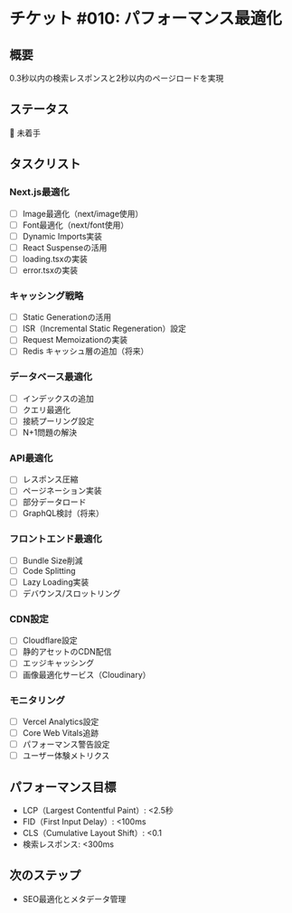 # チケット #010: パフォーマンス最適化

## 概要
0.3秒以内の検索レスポンスと2秒以内のページロードを実現

## ステータス
🔴 未着手

## タスクリスト

### Next.js最適化
- [ ] Image最適化（next/image使用）
- [ ] Font最適化（next/font使用）
- [ ] Dynamic Imports実装
- [ ] React Suspenseの活用
- [ ] loading.tsxの実装
- [ ] error.tsxの実装

### キャッシング戦略
- [ ] Static Generationの活用
- [ ] ISR（Incremental Static Regeneration）設定
- [ ] Request Memoizationの実装
- [ ] Redis キャッシュ層の追加（将来）

### データベース最適化
- [ ] インデックスの追加
- [ ] クエリ最適化
- [ ] 接続プーリング設定
- [ ] N+1問題の解決

### API最適化
- [ ] レスポンス圧縮
- [ ] ページネーション実装
- [ ] 部分データロード
- [ ] GraphQL検討（将来）

### フロントエンド最適化
- [ ] Bundle Size削減
- [ ] Code Splitting
- [ ] Lazy Loading実装
- [ ] デバウンス/スロットリング

### CDN設定
- [ ] Cloudflare設定
- [ ] 静的アセットのCDN配信
- [ ] エッジキャッシング
- [ ] 画像最適化サービス（Cloudinary）

### モニタリング
- [ ] Vercel Analytics設定
- [ ] Core Web Vitals追跡
- [ ] パフォーマンス警告設定
- [ ] ユーザー体験メトリクス

## パフォーマンス目標
- LCP（Largest Contentful Paint）: <2.5秒
- FID（First Input Delay）: <100ms
- CLS（Cumulative Layout Shift）: <0.1
- 検索レスポンス: <300ms

## 次のステップ
- SEO最適化とメタデータ管理